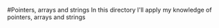 #Pointers, arrays and strings
In this directory I'll apply my knowledge of pointers, arrays and strings
